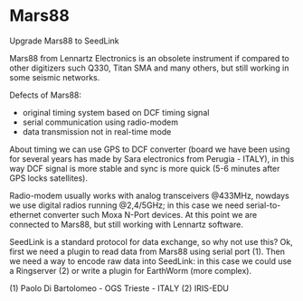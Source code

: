 # Mars88
Upgrade Mars88 to SeedLink

Mars88 from Lennartz Electronics is an obsolete instrument if compared to other digitizers such Q330, Titan SMA and many others, but still working in some seismic networks.

Defects of Mars88:
- original timing system based on DCF timing signal
- serial communication using radio-modem
- data transmission not in real-time mode

About timing we can use GPS to DCF converter (board we have been using for several years has made by Sara electronics from Perugia - ITALY), in this way DCF signal is more stable and sync is more quick (5-6 minutes after GPS locks satellites).

Radio-modem usually works with analog transceivers @433MHz, nowdays we use digital radios running @2,4/5GHz; in this case we need serial-to-ethernet converter such Moxa N-Port devices.
At this point we are connected to Mars88, but still working with Lennartz software.

SeedLink is a standard protocol for data exchange, so why not use this?
Ok, first we need a plugin to read data from Mars88 using serial port (1).
Then we need a way to encode raw data into SeedLink: in this case we could use a Ringserver (2) or write a plugin for EarthWorm (more complex).




(1) Paolo Di Bartolomeo - OGS Trieste - ITALY
(2) IRIS-EDU
